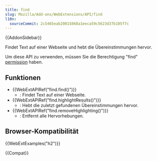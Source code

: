```yaml
---
title: find
slug: Mozilla/Add-ons/WebExtensions/API/find
l10n:
  sourceCommit: 2c5465eab20015868a1eeca59c5623d37b105f7c
---
```


{{AddonSidebar}}

Findet Text auf einer Webseite und hebt die Übereinstimmungen hervor.

Um diese API zu verwenden, müssen Sie die Berechtigung "find" [permission](/de/docs/Mozilla/Add-ons/WebExtensions/manifest.json/permissions) haben.

## Funktionen

- {{WebExtAPIRef("find.find()")}}
  - : Findet Text auf einer Webseite.
- {{WebExtAPIRef("find.highlightResults()")}}
  - : Hebt die zuletzt gefundenen Übereinstimmungen hervor.
- {{WebExtAPIRef("find.removeHighlighting()")}}
  - : Entfernt alle Hervorhebungen.

## Browser-Kompatibilität

{{WebExtExamples("h2")}}

{{Compat}}
